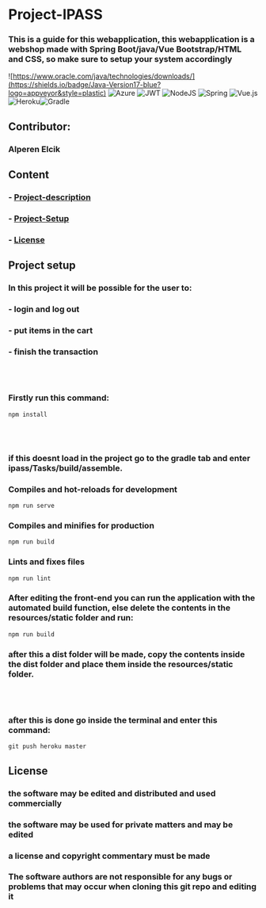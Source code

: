 # Project-IPASS

### This is a guide for this webapplication, this webapplication is a webshop made with Spring Boot/java/Vue Bootstrap/HTML and CSS, so make sure to setup your system accordingly

![https://www.oracle.com/java/technologies/downloads/](https://shields.io/badge/Java-Version17-blue?logo=appveyor&style=plastic)  ![Azure](https://img.shields.io/badge/azure-%230072C6.svg?style=for-the-badge&logo=microsoftazure&logoColor=white)  ![JWT](https://img.shields.io/badge/JWT-black?style=for-the-badge&logo=JSON%20web%20tokens) ![NodeJS](https://img.shields.io/badge/node.js-6DA55F?style=for-the-badge&logo=node.js&logoColor=white) ![Spring](https://img.shields.io/badge/spring-%236DB33F.svg?style=for-the-badge&logo=spring&logoColor=white) ![Vue.js](https://img.shields.io/badge/vuejs-%2335495e.svg?style=for-the-badge&logo=vuedotjs&logoColor=%234FC08D) ![Heroku](https://img.shields.io/badge/heroku-%23430098.svg?style=for-the-badge&logo=heroku&logoColor=white)![Gradle](https://img.shields.io/badge/Gradle-02303A.svg?style=for-the-badge&logo=Gradle&logoColor=white)

## Contributor:
### Alperen Elcik

## Content
### - [Project-description](#Project-description)
### - [Project-Setup](#Project-Setup)
### - [License](#license)














## Project setup
### In this project it will be possible for the user to:
### - login and log out
### - put items in the cart
### - finish the transaction
<br>
<br>

### Firstly run this command:

```
npm install
```
<br>
<br>

### if this doesnt load in the project go to the gradle tab and enter ipass/Tasks/build/assemble.

### Compiles and hot-reloads for development
```
npm run serve
```

### Compiles and minifies for production
```
npm run build
```

### Lints and fixes files
```
npm run lint
```

### After editing the front-end you can run the application with the automated build function, else delete the contents in the resources/static folder and run:

```
npm run build
```

### after this a dist folder will be made, copy the contents inside the dist folder and place them inside the resources/static folder.

<br>
<br>

### after this is done go inside the terminal and enter this command:

```
git push heroku master
```

## License

### the software may be edited and distributed and used commercially
### the software may be used for private matters and may be edited
### a license and copyright commentary must be made
### The software authors are not responsible for any bugs or problems that may occur when cloning this git repo and editing it


